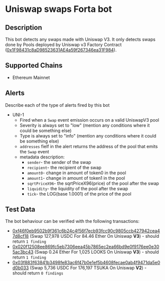# Uniswap swaps Forta bot

## Description

This bot detects any swaps made with Uniswap V3. It only detects swaps done by Pools deployed by Uniswap v3 Factory Contract ([0x1F98431c8aD98523631AE4a59f267346ea31F984](https://etherscan.io/address/0x1F98431c8aD98523631AE4a59f267346ea31F984)).

## Supported Chains

- Ethereum Mainnet
## Alerts

Describe each of the type of alerts fired by this bot

- UNI-1
  - Fired when a `Swap` event emission occurs on a valid UniswapV3 pool
  - Severity is always set to "low" (mention any conditions where it could be something else)
  - Type is always set to "info" (mention any conditions where it could be something else)
  - `addresses` fielf in the alert returns the address of the pool that emits the `Swap` event
  - metadata description:
    - `sender`- the sender of the swap
    - `recipient`- the recipient of the swap
    - `amount0`- change in amount of token0 in the pool
    - `amount1`- change in amount of token1 in the pool
    - `sqrtPriceX96`- the sqrtPriceX96(price) of the pool after the swap
    - `liquidity`- the liquidity of the pool after the swap 
    - `tick`- the LOG(base 1.0001) of the price of the pool

## Test Data

The bot behaviour can be verified with the following transactions:

- [0xf46f0eb9502b9f361c6b24c4f56f7ecb93fcc90c9805ccb427942cea47d8cf18](https://etherscan.io/tx/0xf46f0eb9502b9f361c6b24c4f56f7ecb93fcc90c9805ccb427942cea47d8cf18) (Swap 127,978 USDC For 84.46 Ether On Uniswap **V3**) - should return `1 finding`
- [0x020f12508ee869fc5eb7306eea45b7865ec2ea66bd9e0f9176ee0e305ac3bc43](https://etherscan.io/tx/0x020f12508ee869fc5eb7306eea45b7865ec2ea66bd9e0f9176ee0e305ac3bc43) (Swap 0.24 Ether For 1,025 LOOKS On Uniswap **V3**) - should return `1 finding`
- [0x03f883f63841b3498fe83ac6f47b0e1ef5b4608fecae0ab4f9471da5e0d0b033](https://etherscan.io/tx/0x03f883f63841b3498fe83ac6f47b0e1ef5b4608fecae0ab4f9471da5e0d0b033) (Swap 5,736 USDC For 176,197 TSUKA On Uniswap **V2**) - should return `0 findings`